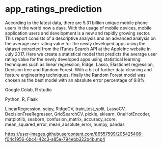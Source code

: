 # app_ratings_prediction

According to the latest data, there are 5.31 billion unique mobile phone users in the world now a days. With the usage of mobile devices, mobile application users and development is a new and rapidly growing sector. This report consists of a descriptive analysis and an advanced analysis on the average user rating value for the newly developed apps using the dataset extracted from the iTunes Search API at the AppleInc website in July 2017. Here we create a statistical model that predicts the average user rating value for the newly developed apps using statistical learning techniques such as linear regression, Ridge, Lasso, Elasticnet regression, Decision tree and Random Forest. With a bit of further data cleaning and feature engineering techniques, finally the Random Forest model was chosen as the best model with an absolute error percentage of 9.8%. 

Google Colab, R studio

Python, R, Flask

LinearRegression, scipy, RidgeCV, train_test_split, LassoCV, DecisionTreeRegressor, GridSearchCV, pickle, sklearn, OneHotEncoder, matplotlib, seaborn, confusion_matrix, accuracy_score, mean_squared_error, mean_absolute_error, numpy, pandas



https://user-images.githubusercontent.com/86557599/205425406-f04c1956-6bc4-42c3-a85e-794ebb322b4b.mp4

